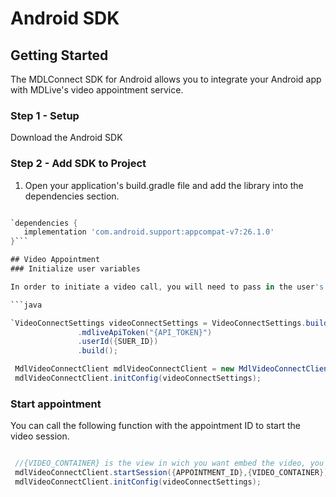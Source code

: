 # Android SDK

## Getting Started

The MDLConnect SDK for Android allows you to integrate your Android app with MDLive's video appointment service.

### Step 1 - Setup

Download the Android SDK

### Step 2 -  Add SDK to Project

1) Open your application's build.gradle file and add the library into the dependencies section.
```gradle

`dependencies {
   implementation 'com.android.support:appcompat-v7:26.1.0'
}```

## Video Appointment
### Initialize user variables

In order to initiate a video call, you will need to pass in the user's token and user id to the framework.

```java

`VideoConnectSettings videoConnectSettings = VideoConnectSettings.builder()
               .mdliveApiToken("{API_TOKEN}")
               .userId({SUER_ID})
               .build();

 MdlVideoConnectClient mdlVideoConnectClient = new MdlVideoConnectClient(getApplication());
 mdlVideoConnectClient.initConfig(videoConnectSettings);
 ```

### Start appointment

You can call the following function with the appointment ID to start the video session.

```java

 //{VIDEO_CONTAINER} is the view in wich you want embed the video, you must use a RealtiveLayout view.
 mdlVideoConnectClient.startSession({APPOINTMENT_ID},{VIDEO_CONTAINER});
 mdlVideoConnectClient.initConfig(videoConnectSettings);
 
 ```